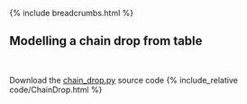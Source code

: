 {% include breadcrumbs.html %}

## Modelling a chain drop from table
<div class="header_line"><br/></div>

Download the [chain_drop.py](code/chain_drop.py) source code
{% include_relative code/ChainDrop.html %}
